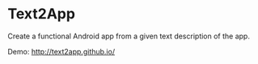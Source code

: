 # Text2App
Create a functional Android app from a given text description of the app. 


Demo: http://text2app.github.io/
